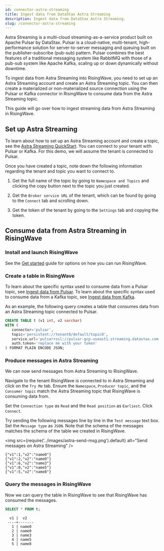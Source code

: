 ```yaml
---
id: connector-astra-streaming
title: Ingest data from DataStax Astra Streaming
description: Ingest data from DataStax Astra Streaming.
slug: /connector-astra-streaming
---
```


Astra Streaming is a multi-cloud streaming-as-a-service product built on Apache Pulsar by DataStax. Pulsar is a cloud-native, multi-tenant, high-performance solution for server-to-server messaging and queuing built on the publisher-subscribe (pub-sub) pattern. Pulsar combines the best features of a traditional messaging system like RabbitMQ with those of a pub-sub system like Apache Kafka, scaling up or down dynamically without downtime.

To ingest data from Astra Streaming into RisingWave, you need to set up an Astra Streaming account and create an Astra Streaming topic. You can then create a materialized or non-materialized source connection using the Pulsar or Kafka connector in RisingWave to consume data from the Astra Streaming topic.

This guide will go over how to ingest streaming data from Astra Streaming in RisingWave.

## Set up Astra Streaming

To learn about how to set up an Astra Streaming account and create a topic, see the [Astra Streaming QuickStart](https://docs.datastax.com/en/streaming/astra-streaming/getting-started/index.html). You can connect to your tenant with Pulsar or Kafka. For this demo, we will assume the tenant is connected to Pulsar.

Once you have created a topic, note down the following information regarding the tenant and topic you want to connect to.

1. Get the full name of the topic by going to `Namespace and Topics` and clicking the copy button next to the topic you just created.

2. Get the `Broker service URL` of the tenant, which can be found by going to the `Connect` tab and scrolling down.

3. Get the token of the tenant by going to the `Settings` tab and copying the token.

## Consume data from Astra Streaming in RisingWave

### Install and launch RisingWave

See the [Get started](/get-started.md) guide for options on how you can run RisingWave.

### Create a table in RisingWave

To learn about the specific syntax used to consume data from a Pulsar topic, see [Ingest data from Pulsar](/create-source/create-source-pulsar.md). To learn about the specific syntax used to consume data from a Kafka topic, see [Ingest data from Kafka](/create-source/create-source-kafka.md).

As an example, the following query creates a table that consumes data from an Astra Streaming topic connected to Pulsar.

```sql
CREATE TABLE t (v1 int, v2 varchar)
WITH (
   connector='pulsar',
   topic='persistent://tenant0/default/topic0',
   service.url='pulsar+ssl://pulsar-gcp-useast1.streaming.datastax.com:6651',
   auth.token='replace me with your token'
) FORMAT PLAIN ENCODE JSON;
```

### Produce messages in Astra Streaming

We can now send messages from Astra Streaming to RisingWave.

Navigate to the tenant RisingWave is connected to in Astra Streaming and click on the `Try Me` tab. Ensure the `Namespace`, `Producer topic`, and the `Consumer topic` match the Astra Streaming topic that RisingWave is consuming data from.

Set the `Connection type` as `Read` and the `Read position` as `Earliest`. Click `Connect`.

Try sending the following messages line by line in the `Test message` text box. Set the `Message type` as `JSON`. Note that the schema of the messages matches the schema of the table we created in RisingWave.

<img
  src={require('../images/astra-send-msg.png').default}
  alt="Send messages on Astra Streaming"
/>

```terminal
{"v1":1,"v2":"name0"}
{"v1":2,"v2":"name0"}
{"v1":6,"v2":"name3"}
{"v1":0,"v2":"name5"}
{"v1":5,"v2":"name8"}
```

### Query the messages in RisingWave

Now we can query the table in RisingWave to see that RisingWave has consumed the messages.

```sql
SELECT * FROM t;
```

```
  v1 |  v2  
 ----+-------
   1 | name0
   2 | name0
   3 | name3
   4 | name5
   5 | name8
```
